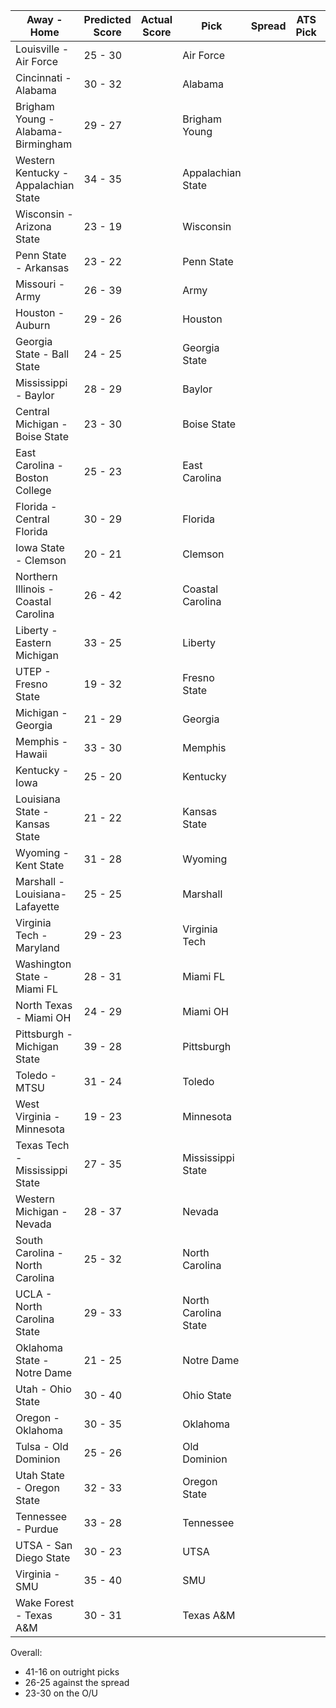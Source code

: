 Away - Home | Predicted Score | Actual Score | Pick | Spread | ATS Pick | O/U | O/U Pick
---| ---| ---| ---| ---| ---| ---| ---
Louisville - Air Force | 25 - 30 |  | Air Force |  |  |  | 
Cincinnati - Alabama | 30 - 32 |  | Alabama |  |  |  | 
Brigham Young - Alabama-Birmingham | 29 - 27 |  | Brigham Young |  |  |  | 
Western Kentucky - Appalachian State | 34 - 35 |  | Appalachian State |  |  |  | 
Wisconsin - Arizona State | 23 - 19 |  | Wisconsin |  |  |  | 
Penn State - Arkansas | 23 - 22 |  | Penn State |  |  |  | 
Missouri - Army | 26 - 39 |  | Army |  |  |  | 
Houston - Auburn | 29 - 26 |  | Houston |  |  |  | 
Georgia State - Ball State | 24 - 25 |  | Georgia State |  |  |  | 
Mississippi - Baylor | 28 - 29 |  | Baylor |  |  |  | 
Central Michigan - Boise State | 23 - 30 |  | Boise State |  |  |  | 
East Carolina - Boston College | 25 - 23 |  | East Carolina |  |  |  | 
Florida - Central Florida | 30 - 29 |  | Florida |  |  |  | 
Iowa State - Clemson | 20 - 21 |  | Clemson |  |  |  | 
Northern Illinois - Coastal Carolina | 26 - 42 |  | Coastal Carolina |  |  |  | 
Liberty - Eastern Michigan | 33 - 25 |  | Liberty |  |  |  | 
UTEP - Fresno State | 19 - 32 |  | Fresno State |  |  |  | 
Michigan - Georgia | 21 - 29 |  | Georgia |  |  |  | 
Memphis - Hawaii | 33 - 30 |  | Memphis |  |  |  | 
Kentucky - Iowa | 25 - 20 |  | Kentucky |  |  |  | 
Louisiana State - Kansas State | 21 - 22 |  | Kansas State |  |  |  | 
Wyoming - Kent State | 31 - 28 |  | Wyoming |  |  |  | 
Marshall - Louisiana-Lafayette | 25 - 25 |  | Marshall |  |  |  | 
Virginia Tech - Maryland | 29 - 23 |  | Virginia Tech |  |  |  | 
Washington State - Miami FL | 28 - 31 |  | Miami FL |  |  |  | 
North Texas - Miami OH | 24 - 29 |  | Miami OH |  |  |  | 
Pittsburgh - Michigan State | 39 - 28 |  | Pittsburgh |  |  |  | 
Toledo - MTSU | 31 - 24 |  | Toledo |  |  |  | 
West Virginia - Minnesota | 19 - 23 |  | Minnesota |  |  |  | 
Texas Tech - Mississippi State | 27 - 35 |  | Mississippi State |  |  |  | 
Western Michigan - Nevada | 28 - 37 |  | Nevada |  |  |  | 
South Carolina - North Carolina | 25 - 32 |  | North Carolina |  |  |  | 
UCLA - North Carolina State | 29 - 33 |  | North Carolina State |  |  |  | 
Oklahoma State - Notre Dame | 21 - 25 |  | Notre Dame |  |  |  | 
Utah - Ohio State | 30 - 40 |  | Ohio State |  |  |  | 
Oregon - Oklahoma | 30 - 35 |  | Oklahoma |  |  |  | 
Tulsa - Old Dominion | 25 - 26 |  | Old Dominion |  |  |  | 
Utah State - Oregon State | 32 - 33 |  | Oregon State |  |  |  | 
Tennessee - Purdue | 33 - 28 |  | Tennessee |  |  |  | 
UTSA - San Diego State | 30 - 23 |  | UTSA |  |  |  | 
Virginia - SMU | 35 - 40 |  | SMU |  |  |  | 
Wake Forest - Texas A&M | 30 - 31 |  | Texas A&M |  |  |  | 

Overall:

* 41-16 on outright picks
* 26-25 against the spread
* 23-30 on the O/U